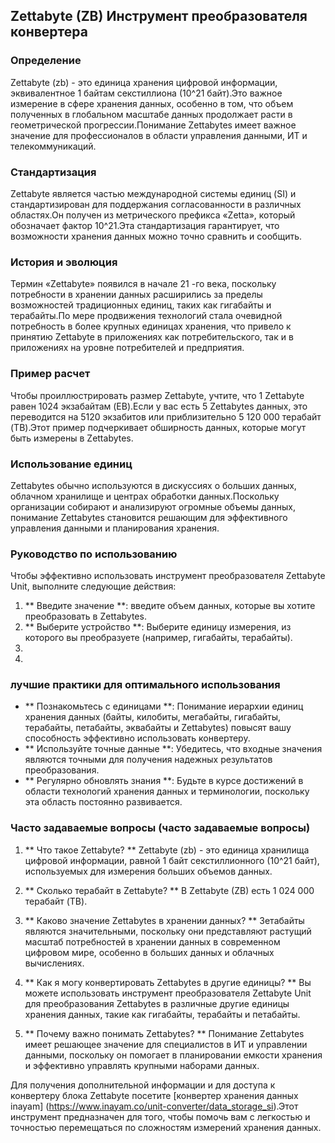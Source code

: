 ## Zettabyte (ZB) Инструмент преобразователя конвертера

### Определение
Zettabyte (zb) - это единица хранения цифровой информации, эквивалентное 1 байтам секстиллиона (10^21 байт).Это важное измерение в сфере хранения данных, особенно в том, что объем полученных в глобальном масштабе данных продолжает расти в геометрической прогрессии.Понимание Zettabytes имеет важное значение для профессионалов в области управления данными, ИТ и телекоммуникаций.

### Стандартизация
Zettabyte является частью международной системы единиц (SI) и стандартизирован для поддержания согласованности в различных областях.Он получен из метрического префикса «Zetta», который обозначает фактор 10^21.Эта стандартизация гарантирует, что возможности хранения данных можно точно сравнить и сообщить.

### История и эволюция
Термин «Zettabyte» появился в начале 21 -го века, поскольку потребности в хранении данных расширились за пределы возможностей традиционных единиц, таких как гигабайты и терабайты.По мере продвижения технологий стала очевидной потребность в более крупных единицах хранения, что привело к принятию Zettabyte в приложениях как потребительского, так и в приложениях на уровне потребителей и предприятия.

### Пример расчет
Чтобы проиллюстрировать размер Zettabyte, учтите, что 1 Zettabyte равен 1024 экзабайтам (EB).Если у вас есть 5 Zettabytes данных, это переводится на 5120 экзабитов или приблизительно 5 120 000 терабайт (TB).Этот пример подчеркивает обширность данных, которые могут быть измерены в Zettabytes.

### Использование единиц
Zettabytes обычно используются в дискуссиях о больших данных, облачном хранилище и центрах обработки данных.Поскольку организации собирают и анализируют огромные объемы данных, понимание Zettabytes становится решающим для эффективного управления данными и планирования хранения.

### Руководство по использованию
Чтобы эффективно использовать инструмент преобразователя Zettabyte Unit, выполните следующие действия:
1. ** Введите значение **: введите объем данных, которые вы хотите преобразовать в Zettabytes.
2. ** Выберите устройство **: Выберите единицу измерения, из которого вы преобразуете (например, гигабайты, терабайты).
3.
4.

### лучшие практики для оптимального использования
- ** Познакомьтесь с единицами **: Понимание иерархии единиц хранения данных (байты, килобиты, мегабайты, гигабайты, терабайты, петабайты, эквабайты и Zettabytes) повысят вашу способность эффективно использовать конвертеру.
- ** Используйте точные данные **: Убедитесь, что входные значения являются точными для получения надежных результатов преобразования.
- ** Регулярно обновлять знания **: Будьте в курсе достижений в области технологий хранения данных и терминологии, поскольку эта область постоянно развивается.

### Часто задаваемые вопросы (часто задаваемые вопросы)

1. ** Что такое Zettabyte? **
Zettabyte (zb) - это единица хранилища цифровой информации, равной 1 байт секстиллионного (10^21 байт), используемых для измерения больших объемов данных.

2. ** Сколько терабайт в Zettabyte? **
В Zettabyte (ZB) есть 1 024 000 терабайт (TB).

3. ** Каково значение Zettabytes в хранении данных? **
Зетабайты являются значительными, поскольку они представляют растущий масштаб потребностей в хранении данных в современном цифровом мире, особенно в больших данных и облачных вычислениях.

4. ** Как я могу конвертировать Zettabytes в другие единицы? **
Вы можете использовать инструмент преобразователя Zettabyte Unit для преобразования Zettabytes в различные другие единицы хранения данных, такие как гигабайты, терабайты и петабайты.

5. ** Почему важно понимать Zettabytes? **
Понимание Zettabytes имеет решающее значение для специалистов в ИТ и управлении данными, поскольку он помогает в планировании емкости хранения и эффективно управлять крупными наборами данных.

Для получения дополнительной информации и для доступа к конвертеру блока Zettabyte посетите [конвертер хранения данных inayam] (https://www.inayam.co/unit-converter/data_storage_si).Этот инструмент предназначен для того, чтобы помочь вам с легкостью и точностью перемещаться по сложностям измерений хранения данных.